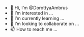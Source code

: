 - 👋 Hi, I’m @DorottyaAmbrus
- 👀 I’m interested in ...
- 🌱 I’m currently learning ...
- 💞️ I’m looking to collaborate on ...
- 📫 How to reach me ...

<!---
DorottyaAmbrus/DorottyaAmbrus is a ✨ special ✨ repository because its `README.md` (this file) appears on your GitHub profile.
You can click the Preview link to take a look at your changes.
--->
